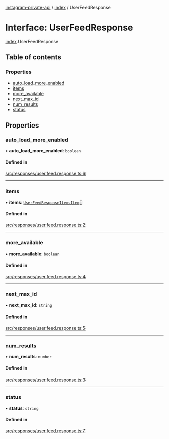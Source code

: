 [instagram-private-api](../../README.md) / [index](../../modules/index.md) / UserFeedResponse

# Interface: UserFeedResponse

[index](../../modules/index.md).UserFeedResponse

## Table of contents

### Properties

- [auto\_load\_more\_enabled](UserFeedResponse.md#auto_load_more_enabled)
- [items](UserFeedResponse.md#items)
- [more\_available](UserFeedResponse.md#more_available)
- [next\_max\_id](UserFeedResponse.md#next_max_id)
- [num\_results](UserFeedResponse.md#num_results)
- [status](UserFeedResponse.md#status)

## Properties

### auto\_load\_more\_enabled

• **auto\_load\_more\_enabled**: `boolean`

#### Defined in

[src/responses/user.feed.response.ts:6](https://github.com/Nerixyz/instagram-private-api/blob/0e0721c/src/responses/user.feed.response.ts#L6)

___

### items

• **items**: [`UserFeedResponseItemsItem`](UserFeedResponseItemsItem.md)[]

#### Defined in

[src/responses/user.feed.response.ts:2](https://github.com/Nerixyz/instagram-private-api/blob/0e0721c/src/responses/user.feed.response.ts#L2)

___

### more\_available

• **more\_available**: `boolean`

#### Defined in

[src/responses/user.feed.response.ts:4](https://github.com/Nerixyz/instagram-private-api/blob/0e0721c/src/responses/user.feed.response.ts#L4)

___

### next\_max\_id

• **next\_max\_id**: `string`

#### Defined in

[src/responses/user.feed.response.ts:5](https://github.com/Nerixyz/instagram-private-api/blob/0e0721c/src/responses/user.feed.response.ts#L5)

___

### num\_results

• **num\_results**: `number`

#### Defined in

[src/responses/user.feed.response.ts:3](https://github.com/Nerixyz/instagram-private-api/blob/0e0721c/src/responses/user.feed.response.ts#L3)

___

### status

• **status**: `string`

#### Defined in

[src/responses/user.feed.response.ts:7](https://github.com/Nerixyz/instagram-private-api/blob/0e0721c/src/responses/user.feed.response.ts#L7)
